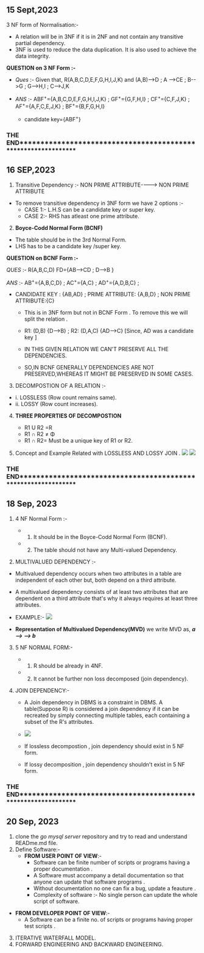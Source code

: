 ## 15 Sept,2023

3 NF form of Normalisation:-
 * A relation will be in 3NF if it is in 2NF and not contain any transitive partial dependency.
 * 3NF is used to reduce the data duplication. It is also used to achieve the data integrity.

**QUESTION on 3 NF Form :-**

* *Ques* :- Given that, R(A,B,C,D,E,F,G,H,I,J,K) 
          and (A,B)-->D ; A -->CE ; B-->G ; G-->H,I ;  C-->J,K

* *ANS* :- ABF<sup>+</sup>={A,B,C,D,E,F,G,H,I,J,K} ; GF<sup>+</sup>={G,F,H,I} ; CF<sup>+</sup>={C,F,J,K}
        ; AF<sup>+</sup>={A,F,C,E,J,K} ;  BF<sup>+</sup>={B,F,G,H,I}
  * candidate key={ABF<sup>+</sup>}

### THE END**************************************************************

## 16 SEP,2023

1. Transitive Dependency :- NON PRIME ATTRIBUTE----> NON PRIME ATTRIBUTE

 * To remove transitive dependency in 3NF form we have 2 options :-
   * CASE 1:- L.H.S can be a candidate key or super key.
   * CASE 2:- RHS has atleast one prime attribute.

2.  **Boyce-Codd Normal Form (BCNF)**
  * The table should be in the 3rd Normal Form.
  * LHS has to be a candidate key /super key.

**QUESTION on BCNF Form :-**

*QUES* :- R(A,B,C,D)  FD={AB-->CD ; D-->B }

 *ANS* :- AB<sup>+</sup>={A,B,C,D} ; AC<sup>+</sup>={A,C} ; AD<sup>+</sup>={A,D,B,C} ;

  * CANDIDATE KEY : {AB,AD} ; PRIME ATTRIBUTE: {A,B,D} ; NON PRIME ATTRIBUTE:{C}

    * This is in 3NF form but not in BCNF Form . To remove this we will split the relation .
   
    * R1: (D,B)  {D-->B}          ;   R2: (D,A,C)  {AD-->C}  [Since, AD was a candidate key ]
   
    * IN THIS GIVEN RELATION WE CAN'T PRESERVE ALL THE DEPENDENCIES.
    * SO,IN BCNF GENERALLY DEPENDENCIES ARE NOT PRESERVED,WHEREAS IT MIGHT BE PRESERVED IN SOME CASES.
   
 3. DECOMPOSTION OF A RELATION :-
  * i. LOSSLESS (Row count remains same).
  * ii. LOSSY (Row count increases).

4. **THREE PROPERTIES OF DECOMPOSTION**
   * R1 U R2 =R
   * R1 ∩ R2 ≠ Φ
   * R1 ∩ R2= Must be a unique key of R1 or R2.
  
5. Concept and Example Related with LOSSLESS AND LOSSY JOIN .
   <img src="https://slideplayer.com/slide/13441100/80/images/5/Lossless-Join+Decomposition.jpg">
   <img src ="https://i.ytimg.com/vi/CSqsjqLnfVo/maxresdefault.jpg">

### THE END**************************************************************


## 18 Sep, 2023

1. 4 NF Normal Form :-
   * 1. It should be in the Boyce-Codd Normal Form (BCNF).
   * 2. The table should not have any Multi-valued Dependency.
    
2. MULTIVALUED DEPENDENCY :-
  * Multivalued dependency occurs when two attributes in a table are independent of each other but, both depend on a third 
     attribute.
  * A multivalued dependency consists of at least two attributes that are dependent on a third attribute that's why it 
      always requires at least three attributes.

  * EXAMPLE:-  <img src="https://scaler.com/topics/images/mvd.webp">
  * **Representation of Multivalued Dependency(MVD)**
      we write MVD as,
                       ***a --> --> b***

3. 5 NF NORMAL FORM:-
   * 1. R should be already in 4NF. 
   *  2. It cannot be further non loss decomposed (join dependency).

4. JOIN DEPENDENCY:-
   * A Join dependency in DBMS is a constraint in DBMS. A table(Suppose R) is considered a join dependency if it can be recreated by simply connecting multiple tables, each containing a subset of the R's attributes.
  
   * <img src="https://haygot.s3.amazonaws.com/questions/927726_917378_ans_b144504ad2ff40c2815816979eac2697.PNG">

   * If lossless decompostion , join dependency should exist in 5 NF form.
   * If lossy decomposition , join dependency shouldn't exist in 5 NF form.
  

### THE END**************************************************************

## 20 Sep, 2023

1. clone the *go mysql server* repository and try to read and understand READme.md file.
2. Define Software:-
   * **FROM USER POINT OF VIEW**:-
      * Software can be finite number of scripts or programs having a proper documentation .
      * A Software must accompany a detail documentation so that anyone can update that software programs .
      * Without documentation no one can fix a bug, update a feauture .
      * Complexity of software :- No single person can update the whole script of software.

  * **FROM DEVELOPER POINT OF VIEW**:-
     * A Software can be a finite no. of scripts or programs having proper test scripts .

3. ITERATIVE WATERFALL MODEL.
4. FORWARD ENGINEERING AND BACKWARD ENGINEERING. 
  

       
